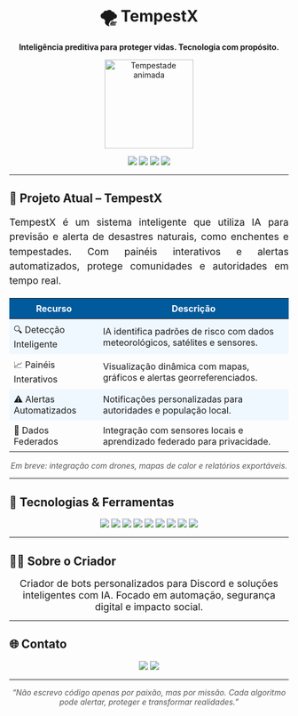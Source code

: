 <h1 align="center">🌪️ TempestX</h1>
<p align="center"><strong>Inteligência preditiva para proteger vidas. Tecnologia com propósito.</strong></p>

<p align="center">
  <img src="https://media.giphy.com/media/26FLdmIp6wJr91JAI/giphy.gif" width="160" alt="Tempestade animada" style="pointer-events: none;"/>
</p>

<p align="center">
  <img src="https://img.shields.io/badge/Status-Em%20Desenvolvimento-orange?style=for-the-badge"/>
  <img src="https://img.shields.io/badge/IA-Preditiva-blue?style=for-the-badge"/>
  <img src="https://img.shields.io/badge/Python-3.11-blue?style=for-the-badge&logo=python&logoColor=white"/>
  <img src="https://img.shields.io/github/stars/paulinho-dev/tempestx?style=for-the-badge&label=Stars&logo=github"/>
</p>

---

## 🚧 Projeto Atual – TempestX

<div align="center" style="max-width: 700px; margin: auto;">

<p style="font-size: 1.1rem; line-height: 1.5; text-align: justify;">
TempestX é um sistema inteligente que utiliza IA para previsão e alerta de desastres naturais, como enchentes e tempestades.  
Com painéis interativos e alertas automatizados, protege comunidades e autoridades em tempo real.  
</p>

<table style="width: 100%; border-collapse: collapse; margin-top: 1rem;">
  <thead>
    <tr style="background-color: #005A9C; color: white;">
      <th style="padding: 8px;">Recurso</th>
      <th style="padding: 8px;">Descrição</th>
    </tr>
  </thead>
  <tbody>
    <tr style="background-color: #F0F8FF;">
      <td style="padding: 8px;">🔍 Detecção Inteligente</td>
      <td style="padding: 8px;">IA identifica padrões de risco com dados meteorológicos, satélites e sensores.</td>
    </tr>
    <tr>
      <td style="padding: 8px;">📈 Painéis Interativos</td>
      <td style="padding: 8px;">Visualização dinâmica com mapas, gráficos e alertas georreferenciados.</td>
    </tr>
    <tr style="background-color: #F0F8FF;">
      <td style="padding: 8px;">⚠️ Alertas Automatizados</td>
      <td style="padding: 8px;">Notificações personalizadas para autoridades e população local.</td>
    </tr>
    <tr>
      <td style="padding: 8px;">📡 Dados Federados</td>
      <td style="padding: 8px;">Integração com sensores locais e aprendizado federado para privacidade.</td>
    </tr>
  </tbody>
</table>

<p style="margin-top: 1rem; font-style: italic; color: #555;">Em breve: integração com drones, mapas de calor e relatórios exportáveis.</p>

</div>

---

## 🧠 Tecnologias & Ferramentas

<p align="center">
  <img src="https://img.shields.io/badge/Python-3670A0?style=for-the-badge&logo=python&logoColor=white"/>
  <img src="https://img.shields.io/badge/Flask-000000?style=for-the-badge&logo=flask"/>
  <img src="https://img.shields.io/badge/Streamlit-FF4B4B?style=for-the-badge&logo=streamlit&logoColor=white"/>
  <img src="https://img.shields.io/badge/TensorFlow-FF6F00?style=for-the-badge&logo=tensorflow&logoColor=white"/>
  <img src="https://img.shields.io/badge/Scikit--Learn-F7931E?style=for-the-badge&logo=scikit-learn&logoColor=white"/>
  <img src="https://img.shields.io/badge/Pandas-150458?style=for-the-badge&logo=pandas&logoColor=white"/>
  <img src="https://img.shields.io/badge/HTML-E34F26?style=for-the-badge&logo=html5&logoColor=white"/>
  <img src="https://img.shields.io/badge/CSS-1572B6?style=for-the-badge&logo=css3&logoColor=white"/>
  <img src="https://img.shields.io/badge/JavaScript-F7DF1E?style=for-the-badge&logo=javascript&logoColor=black"/>
</p>

---

## 👨‍💻 Sobre o Criador

<p align="center" style="font-size: 1.1rem; max-width: 600px; margin: auto;">
Criador de bots personalizados para Discord e soluções inteligentes com IA.  
Focado em automação, segurança digital e impacto social.
</p>

---

## 🌐 Contato

<p align="center">
  <img src="https://img.shields.io/badge/@santtlx-%23E4405F.svg?style=for-the-badge&logo=instagram&logoColor=white"/>
  <img src="https://img.shields.io/badge/Discord-%237289DA.svg?style=for-the-badge&logo=discord&logoColor=white"/>
</p>

---

<p align="center" style="font-style: italic; color: #555;">
“Não escrevo código apenas por paixão, mas por missão. Cada algoritmo pode alertar, proteger e transformar realidades.”
</p>